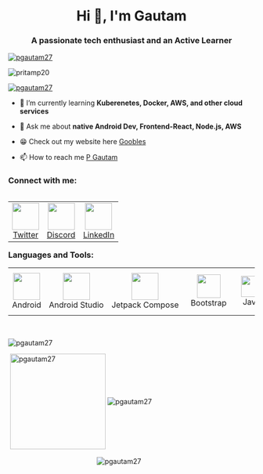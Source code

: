 <h1 align="center">Hi 👋, I'm Gautam </h1>
<h3 align="center">A passionate tech enthusiast and an Active Learner</h3>
<p align="left"> <a href="https://holopin.io/@pgautam27"><img src="https://holopin.io/api/user/board?user=pgautam27" alt="pgautam27" /></a> </p>
<p align="left"> <img src="https://komarev.com/ghpvc/?username=pgautam27&label=Profile%20views&color=49be25&style=flat" alt="pritamp20" /> </p>

<p align="left"> <a href="https://github.com/ryo-ma/github-profile-trophy"><img src="https://github-profile-trophy.vercel.app/?username=pgautam27&theme=matrix&column=-1" alt="pgautam27" /></a> </p>

- 🌱 I’m currently learning **Kuberenetes, Docker, AWS, and other cloud services**

- 💬 Ask me about **native Android Dev, Frontend-React, Node.js, AWS**
  
- 😁 Check out my website here [Goobles](https://goobles.netlify.app/)
  
- 📫 How to reach me [P Gautam](https://linktr.ee/pgautam27)

<h3 align="left">Connect with me:</h3>
<table align="left">
    <td align="center" witdth="96">
    <a href="https://twitter.com/pgautam27" target="blank">
    <img src="https://raw.githubusercontent.com/rahuldkjain/github-profile-readme-generator/master/src/images/icons/Social/twitter.svg" width="55"/>
        <br>Twitter</a>
    </td>
    <td align="center" witdth="96">
    <a href="https://discord.gg/PGautam27#1053" target="blank">
    <img src="https://raw.githubusercontent.com/rahuldkjain/github-profile-readme-generator/master/src/images/icons/Social/discord.svg" width="55"/>
        <br>Discord</a>
    </td>
    <td align="center" witdth="96">
    <a href="https://linkedin.com/in/https://www.linkedin.com/in/gautam-p-5b43581b6/" target="blank">
    <img src="https://raw.githubusercontent.com/rahuldkjain/github-profile-readme-generator/master/src/images/icons/Social/linked-in-alt.svg" width="55"/>
        <br>LinkedIn</a>
    </td>
</table>
<br>
<br><br><br><br>
<h3 align="left">Languages and Tools:</h3>
<table align="center">
    <td align="center" width="96">
        <img src="https://seeklogo.com/images/A/android-new-2019-logo-3CD3BC571C-seeklogo.com.png" width="55"/>
        <br>Android
    </td>
    <td align="center" width="96">
        <img src="https://seeklogo.com/images/A/android-studio-logo-1EE788C6EC-seeklogo.com.png" width="55"/>
        <br>Android&nbsp;Studio
    </td>
    <td align="center" width="96">
        <img src="https://imgs.search.brave.com/MnuFpmzmARPaz3FCzp7KkF8Jnpl60hxw5NFnMG5NpO8/rs:fit:586:225:1/g:ce/aHR0cHM6Ly90c2Uz/Lm1tLmJpbmcubmV0/L3RoP2lkPU9JUC5Q/RVpKaE1FTEc4elBJ/SFhmUlEyUll3SGFG/XyZwaWQ9QXBp" width="55"/>
        <br>Jetpack&nbsp;Compose
    </td>
    <td align="center" width="96">
        <img src="https://seeklogo.com/images/B/bootstrap-5-logo-85A1F11F4F-seeklogo.com.png" width="48"/>
        <br>&nbsp;&nbsp;Bootstrap&nbsp;&nbsp;
    </td>
    <td align="center" width="96">
        <img src="https://seeklogo.com/images/J/java-logo-7F8B35BAB3-seeklogo.com.png" width="43"/>
        <br>&nbsp;&nbsp;Java&nbsp;&nbsp;
    </td>
    <td align="center" width="96">
        <img src="https://seeklogo.com/images/K/kotlin-logo-30C1970B05-seeklogo.com.png" width="48"/>
        <br>&nbsp;Kotlin&nbsp;
    </td>
    <td align="center" width="96">
        <img src="https://seeklogo.com/images/M/mysql-logo-B047FB7790-seeklogo.com.png" width="60"/>
        <br>&nbsp;&nbsp;&nbsp;MySQL&nbsp;&nbsp;&nbsp;&nbsp;
    </td>
    <td align="center" width="96">
        <img src="https://seeklogo.com/images/H/html5-logo-EF92D240D7-seeklogo.com.png"  height="60" width="50"/>
        <br>&nbsp;&nbsp;HTML&nbsp;&nbsp;
    </td>
    <td align="center" width="96">
        <img src="https://seeklogo.com/images/C/css-3-logo-AF06D75231-seeklogo.com.png" width="70"/>
        <br>&nbsp;&nbsp;CSS&nbsp;&nbsp;
    </td>
    <td align="center" width="96">
        <img src="https://seeklogo.com/images/J/javascript-js-logo-2949701702-seeklogo.com.png" width="60"/>
        <br>JavaScript
    </td>
    <td align="center" width="96">
        <img src="https://seeklogo.com/images/N/nodejs-logo-FBE122E377-seeklogo.com.png" width="60"/>
        <br>Nodejs
    </td>
    <td align="center" width="96">
        <img src="https://seeklogo.com/images/P/python-logo-A32636CAA3-seeklogo.com.png" width="48" alt="Rxjava"/>
        <br>Python&nbsp;
    </td>
    <td align="center" width="96">
        <img src="https://seeklogo.com/images/A/amazon-web-services-aws-logo-6C2E3DCD3E-seeklogo.com.png" width="60"/>
        <br>&nbsp;&nbsp;&nbsp;&nbsp;AWS&nbsp;&nbsp;&nbsp;&nbsp;
    </td>
    <td align="center" width="96">
        <img src="https://seeklogo.com/images/F/firebase-logo-402F407EE0-seeklogo.com.png" width="35"/>
        <br>Firebase
    </td>
    <td align="center" width="96">
        <img src="https://seeklogo.com/images/P/postman-logo-0087CA0D15-seeklogo.com.png" width="48"/>
        <br>Postman
    </td>
    <td align="center" width="96">
        <img src="https://seeklogo.com/images/I/intellij-idea-logo-F0395EF783-seeklogo.com.png" width="48"/>
        <br>&nbsp;Intellij&nbsp;
    </td>
    <td align="center" width="96">
        <img src="https://seeklogo.com/images/G/git-logo-CD8D6F1C09-seeklogo.com.png" width="48" alt="Rxjava"/>
        <br>&nbsp;&nbsp;&nbsp;Git&nbsp;&nbsp;&nbsp;&nbsp;
    </td>
    <td align="center" width="96">
        <img src="https://seeklogo.com/images/P/pycharm-logo-51B1427388-seeklogo.com.png" width="48" alt="Rxjava"/>
        <br>Pycharm&nbsp;
    </td>
    <td align="center" width="96">
        <img src="https://seeklogo.com/images/F/figma-logo-E4E21D3AEA-seeklogo.com.png" width="30" alt="Rxjava"/>
        <br>Figma
    </td>
    <td align="center" width="96">
        <img src="https://imgs.search.brave.com/FP-kYQ9TVk7iE945QDc7ZmhcfoxX6qqujaxxpU2V3uo/rs:fit:474:225:1/g:ce/aHR0cHM6Ly90c2U0/LmV4cGxpY2l0LmJp/bmcubmV0L3RoP2lk/PU9JUC4xd1pIQzMt/SkNaOGsyY2VnSXZ3/Y01RSGFIYSZwaWQ9/QXBp" alt="Rxjava"/>
        <br>MongoDB
    </td>
    <td align="center" width="96">
        <img src="https://seeklogo.com/images/D/django-logo-4C5ECF7036-seeklogo.com.png" width="48" alt="Rxjava"/>
        <br>Django&nbsp;
    </td>
    <td align="center" width="96">
        <img src="https://seeklogo.com/images/H/heroku-logo-B774A78667-seeklogo.com.png" width="48" alt="Rxjava"/>
        <br>Heroku&nbsp;
    </td>
</table>
<br>
<p><img align="center" src="https://github-readme-activity-graph.vercel.app/graph?username=PGautam27&bg_color=000000&color=3cc86b&line=3ccd6d&point=ffffff&area=true&hide_border=true" alt="pgautam27" /></p>
<!-- [![Ashutosh's github activity graph](https://github-readme-activity-graph.vercel.app/graph?username=PGautam27&bg_color=000000&color=3cc86b&line=3ccd6d&point=ffffff&area=true&hide_border=true)](https://github.com/ashutosh00710/github-readme-activity-graph) -->
<p>&nbsp;<img align="center" src="https://github-readme-stats.vercel.app/api/top-langs?username=pgautam27&show_icons=true&locale=en&layout=compact&theme=chartreuse-dark&card_width=300" height="195" alt="pgautam27" />&nbsp;<img align="center" src="https://github-readme-stats.vercel.app/api?username=pgautam27&show_icons=true&locale=en&theme=chartreuse-dark&card_width=420" alt="pgautam27"/></p>  
<p>&nbsp;&nbsp;&nbsp;&nbsp;&nbsp;&nbsp;&nbsp;&nbsp;&nbsp;&nbsp;&nbsp;&nbsp;&nbsp;&nbsp;&nbsp;&nbsp;&nbsp;&nbsp;&nbsp;&nbsp;&nbsp;&nbsp;&nbsp;&nbsp;&nbsp;&nbsp;&nbsp;&nbsp;&nbsp;&nbsp;&nbsp;&nbsp;&nbsp;&nbsp;&nbsp;&nbsp;&nbsp;&nbsp;&nbsp;&nbsp;&nbsp;&nbsp;&nbsp;&nbsp;&nbsp;&nbsp;<img align="center" src="https://github-readme-streak-stats.herokuapp.com/?user=pgautam27&theme=chartreuse-dark" alt="pgautam27" /></p>
